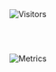 <img alt="Visitors" src="https://visitor-badge.laobi.icu/badge?page_id=Be1zebub"/>

<br/><br/>

<img alt="Metrics" src="https://metrics.lecoq.io/Be1zebub?template=classic&config.timezone=Asia%2FKrasnoyarsk"/>

